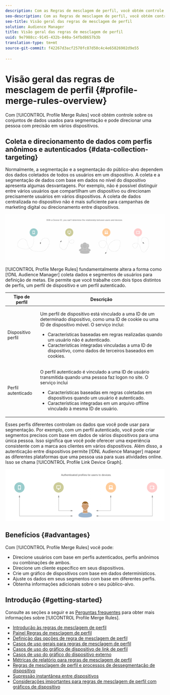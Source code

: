 ```yaml
---
description: Com as Regras de mesclagem de perfil, você obtém controle sobre os conjuntos de dados usados para segmentação e pode direcionar uma pessoa com precisão em vários dispositivos.
seo-description: Com as Regras de mesclagem de perfil, você obtém controle sobre os conjuntos de dados usados para segmentação e pode direcionar uma pessoa com precisão em vários dispositivos.
seo-title: Visão geral das regras de mesclagem de perfil
solution: Audience Manager
title: Visão geral das regras de mesclagem de perfil
uuid: 9e7988cc-9145-432b-840a-54fbd8657b3b
translation-type: tm+mt
source-git-commit: f42267d3acf2570fc87d50c4c4e65826902d9e55

---
```



# Visão geral das regras de mesclagem de perfil {#profile-merge-rules-overview}

Com [!UICONTROL Profile Merge Rules] você obtém controle sobre os conjuntos de dados usados para segmentação e pode direcionar uma pessoa com precisão em vários dispositivos.

## Coleta e direcionamento de dados com perfis anônimos e autenticados {#data-collection-targeting}

Normalmente, a segmentação e a segmentação do público-alvo dependem dos dados coletados de todos os usuários em um dispositivo. A coleta e a segmentação de dados com base em dados no nível do dispositivo apresenta algumas desvantagens. Por exemplo, não é possível distinguir entre vários usuários que compartilham um dispositivo ou direcionam precisamente usuários em vários dispositivos. A coleta de dados centralizada no dispositivo não é mais suficiente para campanhas de marketing digital ou direcionamento entre dispositivos.

![](assets/unauthenticated2.png)

[!UICONTROL Profile Merge Rules] fundamentalmente altera a forma como [!DNL Audience Manager] coleta dados e segmentos de usuários para definição de metas. Ele permite que você trabalhe com dois tipos distintos de perfis, um perfil de dispositivo e um perfil autenticado.

<table id="table_CE98C0E32A964B27804736A896233869"> 
 <thead> 
  <tr> 
   <th colname="col1" class="entry"> Tipo de perfil </th> 
   <th colname="col2" class="entry"> Descrição </th> 
  </tr> 
 </thead>
 <tbody> 
  <tr> 
   <td colname="col1"> Dispositivo perfil </td> 
   <td colname="col2"> <p>Um perfil de dispositivo está vinculado a uma ID de um determinado dispositivo, como uma ID de cookie ou uma ID de dispositivo móvel. O serviço inclui: </p> <p>
     <ul id="ul_0420875DE65E44FFAC76E0DD205CFEC4"> 
      <li id="li_044AD85C644A41FB8EF48164BAC0CE34">Características baseadas em regras realizadas quando um usuário não é autenticado. </li> 
      <li id="li_984D9790A6984139AFCFC2DFE4DF1BFC">Características integradas vinculadas a uma ID de dispositivo, como dados de terceiros baseados em cookies. </li>
     </ul> </p> </td>
  </tr>
  <tr> 
   <td colname="col1"> Perfil autenticado </td> 
   <td colname="col2"> <p>O perfil autenticado é vinculado a uma ID de usuário transmitida quando uma pessoa faz logon no site. O serviço inclui </p>
    <ul id="ul_18319CAA875148DBAE095134D42637B3"> 
     <li id="li_E24BD33E049849E5A594B0750F530475">Características baseadas em regras coletadas em dispositivos quando um usuário é autenticado. </li>
     <li id="li_531AC9E0EC9D45108457FEC8E8D4E66C">Características integradas em um arquivo offline vinculado à mesma ID de usuário. </li>
    </ul> </td>
  </tr>
 </tbody>
</table>

Esses perfis diferentes controlam os dados que você pode usar para segmentação. Por exemplo, com um perfil autenticado, você pode criar segmentos precisos com base em dados de vários dispositivos para uma única pessoa. Isso significa que você pode oferecer uma experiência consistente com a marca aos clientes em vários dispositivos. Além disso, a autenticação entre dispositivos permite [!DNL Audience Manager] mapear as diferentes plataformas que uma pessoa usa para suas atividades online. Isso se chama [!UICONTROL Profile Link Device Graph].

![](assets/authenticated2.png)

## Benefícios {#advantages}

Com [!UICONTROL Profile Merge Rules] você pode:

* Direcione usuários com base em perfis autenticados, perfis anônimos ou combinações de ambos.
* Direcione um cliente específico em seus dispositivos.
* Crie um gráfico de dispositivos com base em dados determinísticos.
* Ajuste os dados em seus segmentos com base em diferentes perfis.
* Obtenha informações adicionais sobre o seu público-alvo.

## Introdução {#getting-started}

Consulte as seções a seguir e as [Perguntas frequentes](../../faq/faq-profile-merge.md) para obter mais informações sobre [!UICONTROL Profile Merge Rules].

* [Introdução às regras de mesclagem de perfil](/help/using/features/profile-merge-rules/merge-rules-start.md)
* [Painel Regras de mesclagem de perfil](/help/using/features/profile-merge-rules/merge-rules-dashboard.md)
* [Definição das opções de regra de mesclagem de perfil](/help/using/features/profile-merge-rules/merge-rule-definitions.md)
* [Casos de uso gerais para regras de mesclagem de perfil](/help/using/features/profile-merge-rules/merge-rule-targeting-options.md)
* [Casos de uso do gráfico de dispositivo de link de perfil](/help/using/features/profile-merge-rules/profile-link-use-case.md)
* [Casos de uso do gráfico do dispositivo externo](/help/using/features/profile-merge-rules/external-graph-use-cases.md)
* [Métricas de relatório para regras de mesclagem de perfil](/help/using/features/profile-merge-rules/profile-link-metrics.md)
* [Regras de mesclagem de perfil e processos de dessegmentação de dispositivo](/help/using/features/profile-merge-rules/merge-rule-unsegment.md)
* [Supressão instantânea entre dispositivos](/help/using/features/profile-merge-rules/instant-cross-device-suppression.md)
* [Considerações importantes para regras de mesclagem de perfil com gráficos de dispositivo](/help/using/features/profile-merge-rules/considerations-pmr-device-graph.md)

